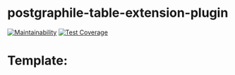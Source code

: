 # postgraphile-table-extension-plugin
 
[![Maintainability](https://api.codeclimate.com/v1/badges/807ee680e7e7ecbfef6a/maintainability)](https://codeclimate.com/github/hansololai/postgraphile-table-extension-plugin/maintainability)
[![Test Coverage](https://api.codeclimate.com/v1/badges/807ee680e7e7ecbfef6a/test_coverage)](https://codeclimate.com/github/hansololai/postgraphile-table-extension-plugin/test_coverage)
# Template:
[![<CircleCI>](https://circleci.com/github/hansololai/postgraphile-table-extension-plugin.svg?style=svg)](<LINK>)
